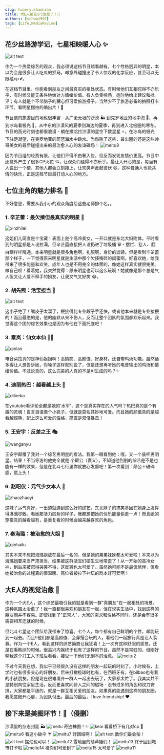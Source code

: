 ```yaml
---
slug: huaeryushaonian
title: 大E人被花少5治愈了！🌟
authors: [schwa1997]
tags: [Life,MediaReview]
---
```


## 花少丝路游学记，七星相映暖人心 ✨

![alt text](image-22.png)

作为一个热爱综艺的观众，我必须说这档节目越看越有。七个性格迥异的明星，本以为会是很多让人吃瓜的抓马，却意外碰撞出了令人惊叹的化学反应，甚至可以无限磕cp 💕。

在这档节目里，你能看到朋友之间最真实的相处状态。有时候他们互相怼得不亦乐乎，有时候又能无条件地给对方情绪价值。有人负责控场，适时地给出建议和批评；有人就是个不带脑子的糟心但可爱旅游搭子。当然少不了旅游必备的拍照打卡环节，看明星摆拍的确出片！📸

节目选的旅游目的地也很丰富 - 从广袤无垠的沙漠 🏜️ 到克罗地亚的地中海 🌊，再到冰岛看极光 🌌，从中东的沙漠风的夏季到海边的夏季，再到进入北极圈的寒冬。节目的高光时刻也都很浪漫 - 躺在撒哈拉沙漠的星空下数星星 ⭐，在冰岛的极光下驻足凝望，在克罗地亚的蔚蓝海水中跳水。当然除了这些，最出圈的还是这些帅哥美女的最后碰撞出来的最治愈人心的友谊磁场！
![meitu8](image-15.png)

因为节目组的经费有限，让他们不得不由奢入俭，但反而发现友情价更高。节目中还意外产生了很多CP火花 💘，让观众们磕得不亦乐乎。最让人开心的是，每当有人说出一个梗，其他人都会立刻接上，让欢笑声此起彼伏 😆。这种普通人也能共情的快乐，正是这档节目最打动人心的地方。

## 七位主角的魅力排名 🌟

不好意思，需要从我小小的观众角度给这些老师排个名。。

### 1. 辛芷蕾：最欠揍但最真实的明星 👑
![xinzhilei](image-1.png)

这姐们儿简直是个宝藏！表面上是个高冷美女，一开口就是东北大妈附体。平时看到的明星都是人设拉满，但辛芷蕾直接把人设扔进了垃圾桶 🗑️ - 摆烂、怼人、翻白眼样样精通。本来明星就是很多角色啊，礼服啊，身份的滤镜，但是看到辛芷蕾那个样子，一下觉得原来明星就是生活中那个欠揍嘴碎的闺蜜啊。好喜欢她，给我带来了很多能量和欢笑。成年人也是不用完全的体面的，像她这样真实就很完美。做自己呗！看着她，我突然觉得：原来明星也可以这么玩啊！她就像是那个总是气人但又让人爱不释手的损友，让我又气又好笑 😂。

### 2. 胡先煦：活宝担当 🤪
![alt text](image-27.png)

这小子绝了！嘴皮子太溜了，梗接得比专业段子手还快，或者他本来就是专业接梗的！而且最绝的是，他的幽默从来不伤人，反而让整个团队的氛围都欢乐起来。我觉得这个团的综艺效果也是因为有他在下面托底吧！

### 3. 秦岚：仙女本仙 🧚‍♀️
![qinlan](image-3.png)

电音朵拉真的是神仙姐姐啊！高情商、高颜值、好身材，还自带鸡汤功能。虽然话多得让人想告诉她，你嗓子这样就别说了，但是还想再听她的电音输出的鸡汤和情绪价值。不过说真的，这么完美的人真的不是AI生成的吗？✨

### 4. 迪丽热巴：越看越上头 💫
![dilireba](image-28.png)

在youtube看评论全都是她的'水军'，这个是真实存在的人气吗？热巴真的是个有趣的灵魂！自言自语像个小疯子，但就是莫名其妙地可爱。而且她的颜值真的是越看越惊艳，配上这么可爱的性格，简直是双倍暴击！

### 5. 王安宇：反差之王 🎭
![wanganyu](image-5.png)

王安宇颠覆了我对一个综艺男明星的看法。我第一眼看到他：哦，又一个装杯男明星。结果！不当导游的他完全就是
个颠公（褒义），不知道他到别的综艺是不是也能有一样的效果，但是在北斗七行里你就放心发癫吧！第一次看到：颠公＋破碎感，蛮上头！

### 6. 赵昭仪：元气少女本人 🌸
![zhaozhaoyi](image-25.png)

这妹子运气真好，一出道就遇到这么好的综艺。东北妹子的搞笑基因在她身上发挥得淋漓尽致。看她那活力四射的样子，我都想把她的快乐能量偷走一点！而且她的穿搭真的越看越有，是重复看的时候会越来越喜欢的角色。

### 7. 秦海璐：被治愈的大姐 💝
![qinhailu](image-26.png)

其实本来不想把海璐姐放在最后一名的，但是她的弟弟妹妹都太可爱啦！本来以为海璐姐要来当严肃担当，结果被这群活宝们硬生生地带歪了！从一开始的高冷女神，到后来被怼得哭笑不得，这反转也太可爱了。虽然她可能不是最佳旅伴，但看她被治愈的过程真的很温暖。高位者被拉下神坛的剧本好可爱啊！

## 大E人的视觉治愈 💖

作为一个大E人，这个综艺最吸引我的就是看到一群"真朋友"在一起相处的场景。这种氛围太治愈了！我一直都很喜欢和朋友在一起，但在现实生活中，找到这样的朋友圈并不容易。即使找到了"正常人"，大家的需求和性格不同时，还是会有很多需要相互迁就的时候。

但北斗七星这个团队给我带来了惊喜。七个人，每个都有自己鲜明的个性，却能玩到一起去。而且!!他们都是高颜值、会穿搭会玩的人，看他们一起旅行真是让人羡慕。作为一个E人，看到这样的综艺简直让我狂喜！上一次有这种舒服的感觉，还是在看韩综的时候。很高兴内娱终于也有了这样的节目。虽然不是常驻的，但刚好够我这个打工人下班后看看，接受一下他们无剧本的治愈。
![meitu2](image-9.png)

不过今天我在想，我似乎已经很久没有这样的朋友一起玩的时刻了。小时候有，上学时也有很多交心的好朋友。后来打橄榄球时也有，在西班牙有，在bilbao也有我的小孩朋友。但是现在很难凑齐一群人一起出去玩了，大家都太忙了。我其实并不是特别向往家庭生活，反而更喜欢同龄人之间的磁场 - 没有过多的角色和权力安排，大家都是平级的，就是一群互相关爱的朋友。如果真的能遇到这样的朋友圈，我愿意敞开心扉，为团队付出。最后的最后，I love friendship! ❤️

## 接下来是美图环节！📸（侵删）

沙漠里的杂志封面 🏜️
![meitu](image-8.png)
奇迹神图！✨
![keai](image-2.png)
看看桥下有几对cp 🌉
![meitu6](image-13.png)
看这小破伞 ☔
![meitu7](image-14.png)
好团结啊！
![alt text](image-30.png)
数你们最会拍！
![alt text](image-29.png)
摆烂也可以！
![meitu12](image-19.png)
雪地里的葫芦娃们！
![meitu13](image-20.png)
终于回到城市打卡啦
![meitu14](image-21.png)
被你们可爱到了
![meitu15](image-23.png)
太可爱了
![meitu11](image-18.png)
